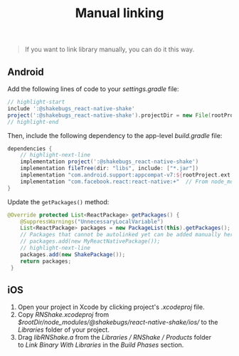 ﻿---
id: manual-linking
title: Manual linking
---

> If you want to link library manually, you can do it this way.

## Android

Add the following lines of code to your *settings.gradle* file:

```groovy title="settings.gradle"
// highlight-start
include ':@shakebugs_react-native-shake'
project(':@shakebugs_react-native-shake').projectDir = new File(rootProject.projectDir, '../node_modules/@shakebugs/react-native-shake/android')
// highlight-end
```

Then, include the following dependency to the app-level *build.gradle* file:

```groovy title="app/build.gradle"
dependencies {
    // highlight-next-line
    implementation project(':@shakebugs_react-native-shake')
    implementation fileTree(dir: "libs", include: ["*.jar"])
    implementation "com.android.support:appcompat-v7:${rootProject.ext.supportLibVersion}"
    implementation "com.facebook.react:react-native:+"  // From node_modules
}
```

Update the `getPackages()` method:

```java title="MainApplication.java"
@Override protected List<ReactPackage> getPackages() {
    @SuppressWarnings("UnnecessaryLocalVariable")
    List<ReactPackage> packages = new PackageList(this).getPackages();
    // Packages that cannot be autolinked yet can be added manually here, for example:
    // packages.add(new MyReactNativePackage());
    // highlight-next-line
    packages.add(new ShakePackage());
    return packages;
 } 
```

## iOS

1. Open your project in Xcode by clicking project's *.xcodeproj* file.
1. Copy *RNShake.xcodeproj* from *$rootDir/node_modules/@shakebugs/react-native-shake/ios/* to the *Libraries* folder of your project.
1. Drag *libRNShake.a* from the *Libraries / RNShake / Products* folder to *Link Binary With Libraries* in the *Build Phases* section.
